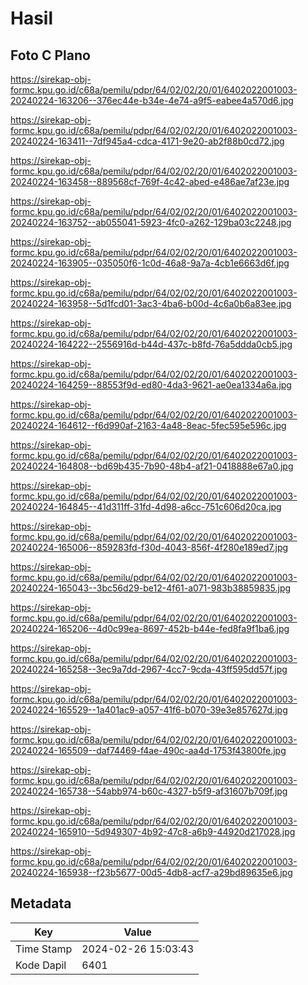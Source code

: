 # Hasil

## Foto C Plano

https://sirekap-obj-formc.kpu.go.id/c68a/pemilu/pdpr/64/02/02/20/01/6402022001003-20240224-163206--376ec44e-b34e-4e74-a9f5-eabee4a570d6.jpg

https://sirekap-obj-formc.kpu.go.id/c68a/pemilu/pdpr/64/02/02/20/01/6402022001003-20240224-163411--7df945a4-cdca-4171-9e20-ab2f88b0cd72.jpg

https://sirekap-obj-formc.kpu.go.id/c68a/pemilu/pdpr/64/02/02/20/01/6402022001003-20240224-163458--889568cf-769f-4c42-abed-e486ae7af23e.jpg

https://sirekap-obj-formc.kpu.go.id/c68a/pemilu/pdpr/64/02/02/20/01/6402022001003-20240224-163752--ab055041-5923-4fc0-a262-129ba03c2248.jpg

https://sirekap-obj-formc.kpu.go.id/c68a/pemilu/pdpr/64/02/02/20/01/6402022001003-20240224-163905--035050f6-1c0d-46a8-9a7a-4cb1e6663d6f.jpg

https://sirekap-obj-formc.kpu.go.id/c68a/pemilu/pdpr/64/02/02/20/01/6402022001003-20240224-163958--5d1fcd01-3ac3-4ba6-b00d-4c6a0b6a83ee.jpg

https://sirekap-obj-formc.kpu.go.id/c68a/pemilu/pdpr/64/02/02/20/01/6402022001003-20240224-164222--2556916d-b44d-437c-b8fd-76a5ddda0cb5.jpg

https://sirekap-obj-formc.kpu.go.id/c68a/pemilu/pdpr/64/02/02/20/01/6402022001003-20240224-164259--88553f9d-ed80-4da3-9621-ae0ea1334a6a.jpg

https://sirekap-obj-formc.kpu.go.id/c68a/pemilu/pdpr/64/02/02/20/01/6402022001003-20240224-164612--f6d990af-2163-4a48-8eac-5fec595e596c.jpg

https://sirekap-obj-formc.kpu.go.id/c68a/pemilu/pdpr/64/02/02/20/01/6402022001003-20240224-164808--bd69b435-7b90-48b4-af21-0418888e67a0.jpg

https://sirekap-obj-formc.kpu.go.id/c68a/pemilu/pdpr/64/02/02/20/01/6402022001003-20240224-164845--41d311ff-31fd-4d98-a6cc-751c606d20ca.jpg

https://sirekap-obj-formc.kpu.go.id/c68a/pemilu/pdpr/64/02/02/20/01/6402022001003-20240224-165006--859283fd-f30d-4043-856f-4f280e189ed7.jpg

https://sirekap-obj-formc.kpu.go.id/c68a/pemilu/pdpr/64/02/02/20/01/6402022001003-20240224-165043--3bc56d29-be12-4f61-a071-983b38859835.jpg

https://sirekap-obj-formc.kpu.go.id/c68a/pemilu/pdpr/64/02/02/20/01/6402022001003-20240224-165206--4d0c99ea-8697-452b-b44e-fed8fa9f1ba6.jpg

https://sirekap-obj-formc.kpu.go.id/c68a/pemilu/pdpr/64/02/02/20/01/6402022001003-20240224-165258--3ec9a7dd-2967-4cc7-9cda-43ff595dd57f.jpg

https://sirekap-obj-formc.kpu.go.id/c68a/pemilu/pdpr/64/02/02/20/01/6402022001003-20240224-165529--1a401ac9-a057-41f6-b070-39e3e857627d.jpg

https://sirekap-obj-formc.kpu.go.id/c68a/pemilu/pdpr/64/02/02/20/01/6402022001003-20240224-165509--daf74469-f4ae-490c-aa4d-1753f43800fe.jpg

https://sirekap-obj-formc.kpu.go.id/c68a/pemilu/pdpr/64/02/02/20/01/6402022001003-20240224-165738--54abb974-b60c-4327-b5f9-af31607b709f.jpg

https://sirekap-obj-formc.kpu.go.id/c68a/pemilu/pdpr/64/02/02/20/01/6402022001003-20240224-165910--5d949307-4b92-47c8-a6b9-44920d217028.jpg

https://sirekap-obj-formc.kpu.go.id/c68a/pemilu/pdpr/64/02/02/20/01/6402022001003-20240224-165938--f23b5677-00d5-4db8-acf7-a29bd89635e6.jpg


## Metadata

| Key        | Value               |
| ---------- | ------------------- |
| Time Stamp | 2024-02-26 15:03:43 |
| Kode Dapil | 6401                |



